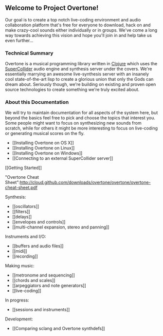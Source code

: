 ## Welcome to Project Overtone!

Our goal is to create a top notch live-coding environment and audio collaboration platform that's free for everyone to download, hack on and make crazy-cool sounds either individually or in groups. We've come a long way towards achieving this vision and hope you'll join in and help take us even further...

### Technical Summary
Overtone is a musical programming library written in [Clojure](http://clojure.org) which uses the [SuperCollider](http://supercollider.sourceforge.net/) audio engine and synthesis server under the covers. We're essentially marrying an awesome live-synthesis server with an insanely cool state-of-the-art lisp to create a glorious union that only the Gods can dream about. Seriously though, we're building on existing and proven open source technologies to create something we're truly excited about.

### About this Documentation
We will try to maintain documentation for all aspects of the system here, but beyond the basics feel free to pick and choose the topics that interest you.  Some people might want to focus on synthesizing new sounds from scratch, while for others it might be more interesting to focus on live-coding or generating musical scores on the fly.


* [[Installing Overtone on OS X]]
* [[Installing Overtone on Linux]]
* [[Installing Overtone on Windows]]
* [[Connecting to an external SuperCollider server]]

[[Getting Started]]

"Overtone Cheat Sheet":http://cloud.github.com/downloads/overtone/overtone/overtone-cheat-sheet.pdf

Synthesis:
* [[oscillators]]
* [[filters]]
* [[delays]]
* [[envelopes and controls]]
* [[multi-channel expansion, stereo and panning]]

Instruments and I/O:
* [[buffers and audio files]]
* [[midi]]
* [[recording]]

Making music:
* [[metronome and sequencing]]
* [[chords and scales]]
* [[arpeggiators and note generators]]
* [[live-coding]]

In progress:
* [[sessions and instruments]]

Development:
* [[Comparing sclang and Overtone synthdefs]]